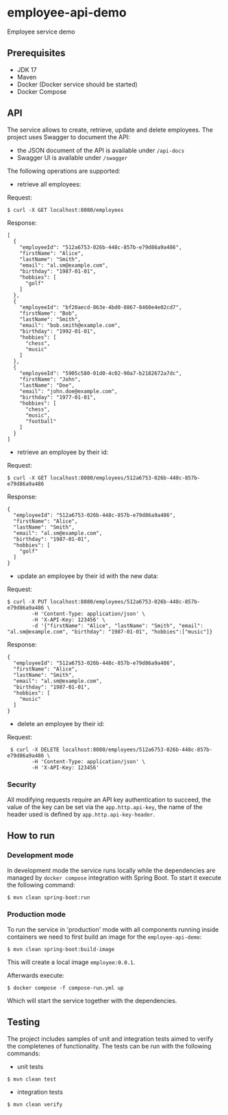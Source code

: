# employee-api-demo

Employee service demo

## Prerequisites

- JDK 17
- Maven
- Docker (Docker service should be started)
- Docker Compose

## API

The service allows to create, retrieve, update and delete employees.
The project uses Swagger to document the API:

- the JSON document of the API is available under `/api-docs`
- Swagger UI is available under `/swagger`

The following operations are supported:

- retrieve all employees:

Request:

```
$ curl -X GET localhost:8080/employees
```

Response:

```
[
  {
    "employeeId": "512a6753-026b-448c-857b-e79d86a9a486",
    "firstName": "Alice",
    "lastName": "Smith",
    "email": "al.sm@example.com",
    "birthday": "1987-01-01",
    "hobbies": [
      "golf"
    ]
  },
  {
    "employeeId": "bf20aecd-863e-4bd0-8867-8460e4e02cd7",
    "firstName": "Bob",
    "lastName": "Smith",
    "email": "bob.smith@example.com",
    "birthday": "1992-01-01",
    "hobbies": [
      "chess",
      "music"
    ]
  },
  {
    "employeeId": "5905c580-01d0-4c02-90a7-b2182672a7dc",
    "firstName": "John",
    "lastName": "Doe",
    "email": "john.doe@example.com",
    "birthday": "1977-01-01",
    "hobbies": [
      "chess",
      "music",
      "football"
    ]
  }
]
```

- retrieve an employee by their id:

Request:

```
$ curl -X GET localhost:8080/employees/512a6753-026b-448c-857b-e79d86a9a486
```

Response:

```
{
  "employeeId": "512a6753-026b-448c-857b-e79d86a9a486",
  "firstName": "Alice",
  "lastName": "Smith",
  "email": "al.sm@example.com",
  "birthday": "1987-01-01",
  "hobbies": [
    "golf"
  ]
}
```

- update an employee by their id with the new data:

Request:

```
$ curl -X PUT localhost:8080/employees/512a6753-026b-448c-857b-e79d86a9a486 \
        -H 'Content-Type: application/json' \
        -H 'X-API-Key: 123456' \
        -d '{"firstName": "Alice", "lastName": "Smith", "email": "al.sm@example.com", "birthday": "1987-01-01", "hobbies":["music"]}
```

Response:

```
{
  "employeeId": "512a6753-026b-448c-857b-e79d86a9a486",
  "firstName": "Alice",
  "lastName": "Smith",
  "email": "al.sm@example.com",
  "birthday": "1987-01-01",
  "hobbies": [
    "music"
  ]
}
```

- delete an employee by their id:

Request:

```
 $ curl -X DELETE localhost:8080/employees/512a6753-026b-448c-857b-e79d86a9a486 \
        -H 'Content-Type: application/json' \
        -H 'X-API-Key: 123456'
```

### Security

All modifying requests require an API key authentication to succeed, the value of the key can be set via the `app.http.api-key`, the name of the header used is defined by `app.http.api-key-header`.

## How to run

### Development mode

In development mode the service runs locally while the dependencies are managed by `docker compose` integration with Spring Boot. To start it execute the following command:

```
$ mvn clean spring-boot:run
```

### Production mode

To run the service in 'production' mode with all components running inside containers we need to first build an image for the `employee-api-demo`:

```
$ mvn clean spring-boot:build-image
```

This will create a local image `employee:0.0.1`.

Afterwards execute:

```
$ docker compose -f compose-run.yml up
```

Which will start the service together with the dependencies.

## Testing

The project includes samples of unit and integration tests aimed to verify the completenes of functionality. The tests can be run with the following commands:

- unit tests

```
$ mvn clean test
```

- integration tests

```
$ mvn clean verify
```
